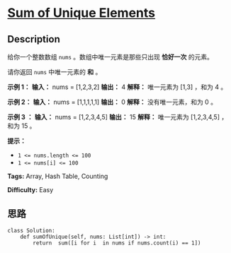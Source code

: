 # [Sum of Unique Elements][title]

## Description

给你一个整数数组 `nums` 。数组中唯一元素是那些只出现 **恰好一次** 的元素。

请你返回 `nums` 中唯一元素的 **和** 。

**示例 1：**
            **输入：** nums = [1,2,3,2]    **输出：** 4    **解释：** 唯一元素为 [1,3] ，和为 4 。    

**示例 2：**
            **输入：** nums = [1,1,1,1,1]    **输出：** 0    **解释：** 没有唯一元素，和为 0 。    

**示例 3 ：**
            **输入：** nums = [1,2,3,4,5]    **输出：** 15    **解释：** 唯一元素为 [1,2,3,4,5] ，和为 15 。    

**提示：**

  * `1 <= nums.length <= 100`
  * `1 <= nums[i] <= 100`


**Tags:** Array, Hash Table, Counting

**Difficulty:** Easy

## 思路

``` python3
class Solution:
    def sumOfUnique(self, nums: List[int]) -> int:
        return  sum([i for i  in nums if nums.count(i) == 1])
```

[title]: https://leetcode-cn.com/problems/sum-of-unique-elements
